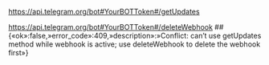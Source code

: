 https://api.telegram.org/bot#YourBOTToken#/getUpdates

https://api.telegram.org/bot#YourBOTToken#/deleteWebhook ## {«ok»:false,»error_code»:409,»description»:»Conflict: can’t use getUpdates method while webhook is active; use deleteWebhook to delete the webhook first»}
